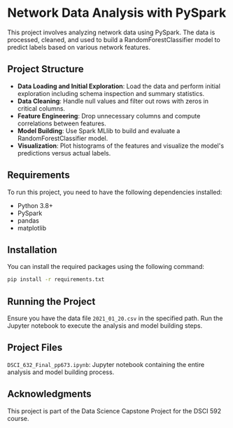 # Network Data Analysis with PySpark

This project involves analyzing network data using PySpark. The data is processed, cleaned, and used to build a RandomForestClassifier model to predict labels based on various network features.

## Project Structure
- **Data Loading and Initial Exploration**: Load the data and perform initial exploration including schema inspection and summary statistics.
- **Data Cleaning**: Handle null values and filter out rows with zeros in critical columns.
- **Feature Engineering**: Drop unnecessary columns and compute correlations between features.
- **Model Building**: Use Spark MLlib to build and evaluate a RandomForestClassifier model.
- **Visualization**: Plot histograms of the features and visualize the model's predictions versus actual labels.

## Requirements
To run this project, you need to have the following dependencies installed:

- Python 3.8+
- PySpark
- pandas
- matplotlib

## Installation
You can install the required packages using the following command:
```bash
pip install -r requirements.txt
```

## Running the Project
Ensure you have the data file `2021_01_20.csv` in the specified path.
Run the Jupyter notebook to execute the analysis and model building steps.

## Project Files
`DSCI_632_Final_pp673.ipynb`: Jupyter notebook containing the entire analysis and model building process.


## Acknowledgments
This project is part of the Data Science Capstone Project for the DSCI 592 course.